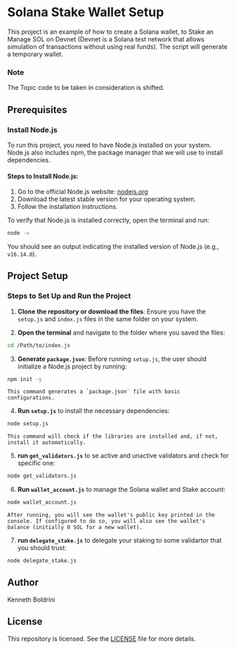 # Solana Stake Wallet Setup

This project is an example of how to create a Solana wallet, to Stake an Manage SOL on Devnet (Devnet is a Solana test network that allows simulation of transactions without using real funds). The script will generate a temporary wallet.

### Note

The Topic code to be taken in consideration is shifted.

## Prerequisites

### Install Node.js

To run this project, you need to have Node.js installed on your system. Node.js also includes npm, the package manager that we will use to install dependencies.

#### Steps to Install Node.js:

1. Go to the official Node.js website: [nodejs.org](https://nodejs.org/)
2. Download the latest stable version for your operating system.
3. Follow the installation instructions.

To verify that Node.js is installed correctly, open the terminal and run:

```sh
node -v
```

You should see an output indicating the installed version of Node.js (e.g., `v16.14.0`).

## Project Setup

### Steps to Set Up and Run the Project

1. **Clone the repository or download the files**: Ensure you have the `setup.js` and `index.js` files in the same folder on your system.
    
2. **Open the terminal** and navigate to the folder where you saved the files:
    

```sh
cd /Path/to/index.js
```

3. **Generate `package.json`**: Before running `setup.js`, the user should initialize a Node.js project by running:

```sh
npm init -y
```

	This command generates a `package.json` file with basic configurations.

4. **Run `setup.js`** to install the necessary dependencies:


```sh
node setup.js
```

	This command will check if the libraries are installed and, if not, install it automatically.


5. **run `get_validators.js`** to se active and unactive validators and check for specific one:

```sh
node get_validators.js
```


6. **Run `wallet_account.js`** to manage the Solana wallet and Stake account:

```sh
node wallet_account.js
```

	After running, you will see the wallet's public key printed in the console. If configured to do so, you will also see the wallet's balance (initially 0 SOL for a new wallet).


7. **run `delegate_stake.js`** to delegate your staking to some validartor that you should trust:

```sh
node delegate_stake.js
```


## Author

Kenneth Boldrini

## License

This repository is licensed. See the [LICENSE](./LICENSE) file for more details.